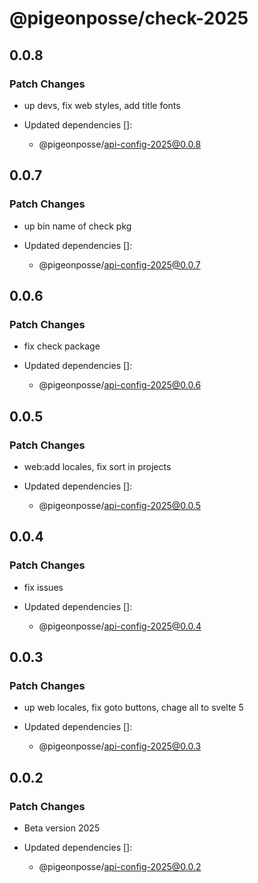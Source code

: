 # @pigeonposse/check-2025

## 0.0.8

### Patch Changes

- up devs, fix web styles, add title fonts

- Updated dependencies []:
  - @pigeonposse/api-config-2025@0.0.8

## 0.0.7

### Patch Changes

- up bin name of check pkg

- Updated dependencies []:
  - @pigeonposse/api-config-2025@0.0.7

## 0.0.6

### Patch Changes

- fix check package

- Updated dependencies []:
  - @pigeonposse/api-config-2025@0.0.6

## 0.0.5

### Patch Changes

- web:add locales, fix sort in projects

- Updated dependencies []:
  - @pigeonposse/api-config-2025@0.0.5

## 0.0.4

### Patch Changes

- fix issues

- Updated dependencies []:
  - @pigeonposse/api-config-2025@0.0.4

## 0.0.3

### Patch Changes

- up web locales, fix goto buttons, chage all to svelte 5

- Updated dependencies []:
  - @pigeonposse/api-config-2025@0.0.3

## 0.0.2

### Patch Changes

- Beta version 2025

- Updated dependencies []:
  - @pigeonposse/api-config-2025@0.0.2
